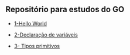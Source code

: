 <h2>Repositório para estudos do GO</h2>

<ul>
  <li><a href ="https://github.com/victorehrich/Golang-Studies/tree/master/src/1-Hello_World"><p>1-Hello World</p></a></li>
  <li><a href ="https://github.com/victorehrich/Golang-Studies/tree/master/src/2-Declare_Variables"><p>2-Declaração de variáveis</p></a></li>
  <li><a href="https://github.com/victorehrich/Golang-Studies/tree/master/src/3-%20Primitives"><p>3- Tipos primitivos </p></a></li>
</ul>
